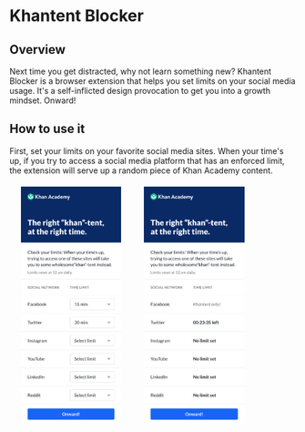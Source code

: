 # Khantent Blocker
## Overview
Next time you get distracted, why not learn something new? Khantent Blocker is a browser extension that helps you set limits on your social media usage. It's a self-inflicted design provocation to get you into a growth mindset. Onward!
## How to use it
First, set your limits on your favorite social media sites. When your time's up, if you try to access a social media platform that has an enforced limit, the extension will serve up a random piece of Khan Academy content.
<img src="images/Extension.png"
     alt="Khantent Blocker"
     width="35%"
     style="float: left; margin: 20px" />
<img src="images/Extension-1.png"
    alt="Khantent Blocker"
    width="35%"
    style="float: left; margin: 20px" />
